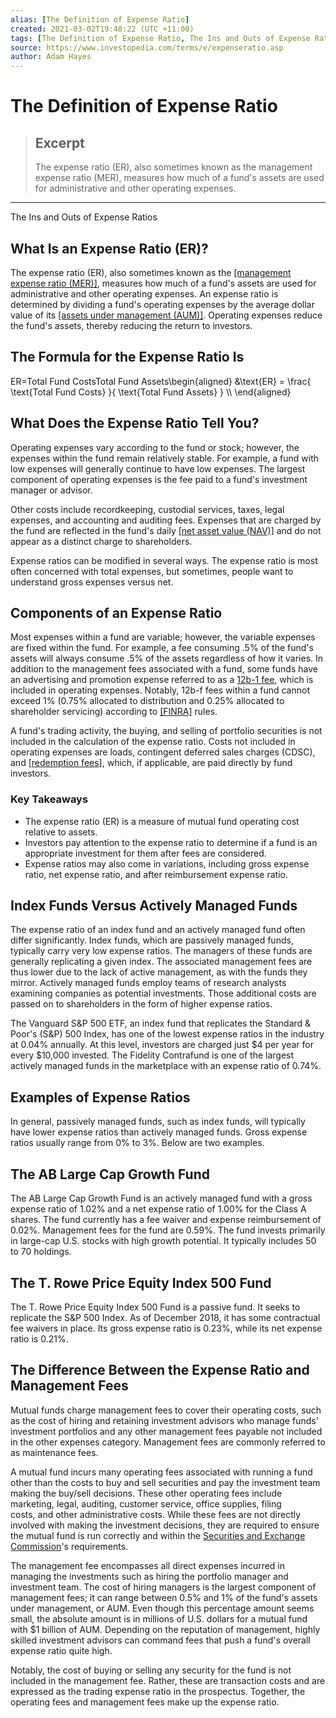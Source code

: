 ```yaml
---
alias: [The Definition of Expense Ratio]
created: 2021-03-02T19:48:22 (UTC +11:00)
tags: [The Definition of Expense Ratio, The Ins and Outs of Expense Ratios]
source: https://www.investopedia.com/terms/e/expenseratio.asp
author: Adam Hayes
---
```


# The Definition of Expense Ratio

> ## Excerpt
> The expense ratio (ER), also sometimes known as the management expense ratio (MER), measures how much of a fund's assets are used for administrative and other operating expenses.

---

The Ins and Outs of Expense Ratios
## What Is an Expense Ratio (ER)?

The expense ratio (ER), also sometimes known as the [[management expense ratio (MER)]](https://www.investopedia.com/articles/investing/062113/mutual-funds-management-fees-vs-mer.asp), measures how much of a fund's assets are used for administrative and other operating expenses. An expense ratio is determined by dividing a fund's operating expenses by the average dollar value of its [[assets under management (AUM)]](https://www.investopedia.com/terms/a/aum.asp). Operating expenses reduce the fund's assets, thereby reducing the return to investors.

## The Formula for the Expense Ratio Is

ER\=Total Fund CostsTotal Fund Assets\\begin{aligned} &\\text{ER} = \\frac{ \\text{Total Fund Costs} }{ \\text{Total Fund Assets} } \\\\ \\end{aligned}

## What Does the Expense Ratio Tell You?

Operating expenses vary according to the fund or stock; however, the expenses within the fund remain relatively stable. For example, a fund with low expenses will generally continue to have low expenses. The largest component of operating expenses is the fee paid to a fund's investment manager or advisor.

Other costs include recordkeeping, custodial services, taxes, legal expenses, and accounting and auditing fees. Expenses that are charged by the fund are reflected in the fund's daily [[net asset value (NAV)]](https://www.investopedia.com/terms/n/nav.asp) and do not appear as a distinct charge to shareholders.

Expense ratios can be modified in several ways. The expense ratio is most often concerned with total expenses, but sometimes, people want to understand gross expenses versus net.

## Components of an Expense Ratio

Most expenses within a fund are variable; however, the variable expenses are fixed within the fund. For example, a fee consuming .5% of the fund's assets will always consume .5% of the assets regardless of how it varies. In addition to the management fees associated with a fund, some funds have an advertising and promotion expense referred to as a [12b-1 fee](https://www.investopedia.com/terms/1/12b-1fees.asp), which is included in operating expenses. Notably, 12b-f fees within a fund cannot exceed 1% (0.75% allocated to distribution and 0.25% allocated to shareholder servicing) according to [[FINRA]](https://www.investopedia.com/terms/f/finra.asp) rules.

A fund's trading activity, the buying, and selling of portfolio securities is not included in the calculation of the expense ratio. Costs not included in operating expenses are loads, contingent deferred sales charges (CDSC), and [[redemption fees]](https://www.investopedia.com/terms/r/redemptionfee.asp), which, if applicable, are paid directly by fund investors.

### Key Takeaways

-   The expense ratio (ER) is a measure of mutual fund operating cost relative to assets.
-   Investors pay attention to the expense ratio to determine if a fund is an appropriate investment for them after fees are considered.
-   Expense ratios may also come in variations, including gross expense ratio, net expense ratio, and after reimbursement expense ratio.

## Index Funds Versus Actively Managed Funds

The expense ratio of an index fund and an actively managed fund often differ significantly. Index funds, which are passively managed funds, typically carry very low expense ratios. The managers of these funds are generally replicating a given index. The associated management fees are thus lower due to the lack of active management, as with the funds they mirror. Actively managed funds employ teams of research analysts examining companies as potential investments. Those additional costs are passed on to shareholders in the form of higher expense ratios.

The Vanguard S&P 500 ETF, an index fund that replicates the Standard & Poor's (S&P) 500 Index, has one of the lowest expense ratios in the industry at 0.04% annually. At this level, investors are charged just $4 per year for every $10,000 invested. The Fidelity Contrafund is one of the largest actively managed funds in the marketplace with an expense ratio of 0.74%.

## Examples of Expense Ratios

In general, passively managed funds, such as index funds, will typically have lower expense ratios than actively managed funds. Gross expense ratios usually range from 0% to 3%. Below are two examples.

## The AB Large Cap Growth Fund

The AB Large Cap Growth Fund is an actively managed fund with a gross expense ratio of 1.02% and a net expense ratio of 1.00% for the Class A shares. The fund currently has a fee waiver and expense reimbursement of 0.02%. Management fees for the fund are 0.59%. The fund invests primarily in large-cap U.S. stocks with high growth potential. It typically includes 50 to 70 holdings.

## The T. Rowe Price Equity Index 500 Fund

The T. Rowe Price Equity Index 500 Fund is a passive fund. It seeks to replicate the S&P 500 Index. As of December 2018, it has some contractual fee waivers in place. Its gross expense ratio is 0.23%, while its net expense ratio is 0.21%.

## The Difference Between the Expense Ratio and Management Fees

Mutual funds charge management fees to cover their operating costs, such as the cost of hiring and retaining investment advisors who manage funds' investment portfolios and any other management fees payable not included in the other expenses category. Management fees are commonly referred to as maintenance fees.

A mutual fund incurs many operating fees associated with running a fund other than the costs to buy and sell securities and pay the investment team making the buy/sell decisions. These other operating fees include marketing, legal, auditing, customer service, office supplies, filing costs, and other administrative costs. While these fees are not directly involved with making the investment decisions, they are required to ensure the mutual fund is run correctly and within the [Securities and Exchange Commission](https://www.investopedia.com/terms/s/sec.asp)'s requirements.

The management fee encompasses all direct expenses incurred in managing the investments such as hiring the portfolio manager and investment team. The cost of hiring managers is the largest component of management fees; it can range between 0.5% and 1% of the fund's assets under management, or AUM. Even though this percentage amount seems small, the absolute amount is in millions of U.S. dollars for a mutual fund with $1 billion of AUM. Depending on the reputation of management, highly skilled investment advisors can command fees that push a fund's overall expense ratio quite high.

Notably, the cost of buying or selling any security for the fund is not included in the management fee. Rather, these are transaction costs and are expressed as the trading expense ratio in the prospectus. Together, the operating fees and management fees make up the expense ratio.
